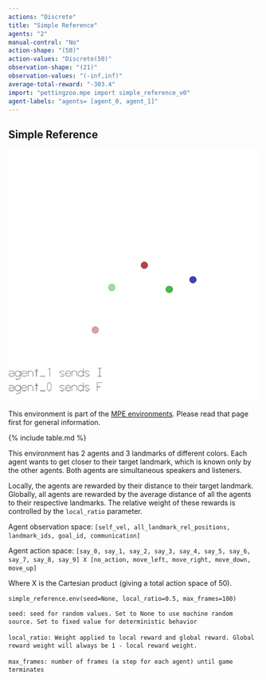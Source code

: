 ```yaml
---
actions: "Discrete"
title: "Simple Reference"
agents: "2"
manual-control: "No"
action-shape: "(50)"
action-values: "Discrete(50)"
observation-shape: "(21)"
observation-values: "(-inf,inf)"
average-total-reward: "-303.4"
import: "pettingzoo.mpe import simple_reference_v0"
agent-labels: "agents= [agent_0, agent_1]"
---
```


## Simple Reference

<div class="floatright" markdown="1">

![](mpe_simple_reference.gif)

This environment is part of the [MPE environments](../mpe). Please read that page first for general information.

{% include table.md %}

</div>



This environment has 2 agents and 3 landmarks of different colors. Each agent wants to get closer to their target landmark, which is known only by the other agents. Both agents are simultaneous speakers and listeners.

Locally, the agents are rewarded by their distance to their target landmark. Globally, all agents are rewarded by the average distance of all the agents to their respective landmarks. The relative weight of these rewards is controlled by the `local_ratio` parameter.

Agent observation space: `[self_vel, all_landmark_rel_positions, landmark_ids, goal_id, communication]`

Agent action space: `[say_0, say_1, say_2, say_3, say_4, say_5, say_6, say_7, say_8, say_9] X [no_action, move_left, move_right, move_down, move_up]`

Where X is the Cartesian product (giving a total action space of 50).


```
simple_reference.env(seed=None, local_ratio=0.5, max_frames=100)
```

```
seed: seed for random values. Set to None to use machine random source. Set to fixed value for deterministic behavior

local_ratio: Weight applied to local reward and global reward. Global reward weight will always be 1 - local reward weight.

max_frames: number of frames (a step for each agent) until game terminates
```
